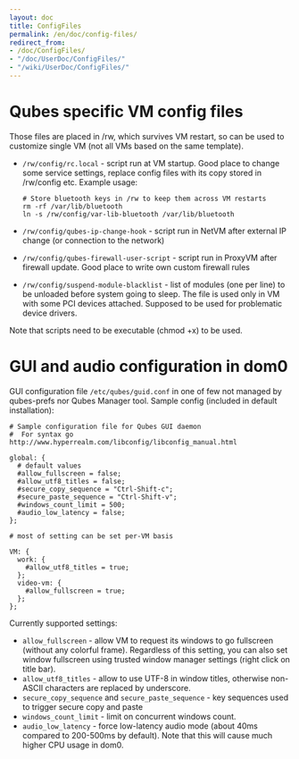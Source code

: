 ```yaml
---
layout: doc
title: ConfigFiles
permalink: /en/doc/config-files/
redirect_from:
- /doc/ConfigFiles/
- "/doc/UserDoc/ConfigFiles/"
- "/wiki/UserDoc/ConfigFiles/"
---
```


Qubes specific VM config files
==============================

Those files are placed in /rw, which survives VM restart, so can be used to customize single VM (not all VMs based on the same template).

-   `/rw/config/rc.local` - script run at VM startup. Good place to change some service settings, replace config files with its copy stored in /rw/config etc. Example usage:

    ```
    # Store bluetooth keys in /rw to keep them across VM restarts
    rm -rf /var/lib/bluetooth 
    ln -s /rw/config/var-lib-bluetooth /var/lib/bluetooth
    ```

-   `/rw/config/qubes-ip-change-hook` - script run in NetVM after external IP change (or connection to the network)
-   `/rw/config/qubes-firewall-user-script` - script run in ProxyVM after firewall update. Good place to write own custom firewall rules
-   `/rw/config/suspend-module-blacklist` - list of modules (one per line) to be unloaded before system going to sleep. The file is used only in VM with some PCI devices attached. Supposed to be used for problematic device drivers.

Note that scripts need to be executable (chmod +x) to be used.

GUI and audio configuration in dom0
===================================

GUI configuration file `/etc/qubes/guid.conf` in one of few not managed by qubes-prefs nor Qubes Manager tool. Sample config (included in default installation):

```
# Sample configuration file for Qubes GUI daemon
#  For syntax go http://www.hyperrealm.com/libconfig/libconfig_manual.html

global: {
  # default values
  #allow_fullscreen = false;
  #allow_utf8_titles = false;
  #secure_copy_sequence = "Ctrl-Shift-c";
  #secure_paste_sequence = "Ctrl-Shift-v";
  #windows_count_limit = 500;
  #audio_low_latency = false;
};

# most of setting can be set per-VM basis

VM: {
  work: {
    #allow_utf8_titles = true;
  };
  video-vm: {
    #allow_fullscreen = true;
  };
};
```

Currently supported settings:

-   `allow_fullscreen` - allow VM to request its windows to go fullscreen (without any colorful frame). Regardless of this setting, you can also set window fullscreen using trusted window manager settings (right click on title bar).
-   `allow_utf8_titles` - allow to use UTF-8 in window titles, otherwise non-ASCII characters are replaced by underscore.
-   `secure_copy_sequence` and `secure_paste_sequence` - key sequences used to trigger secure copy and paste
-   `windows_count_limit` - limit on concurrent windows count.
-   `audio_low_latency` - force low-latency audio mode (about 40ms compared to 200-500ms by default). Note that this will cause much higher CPU usage in dom0.

